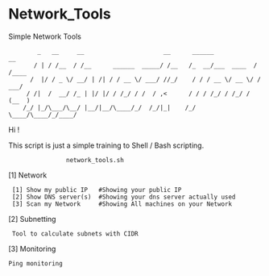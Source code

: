 # Network_Tools
Simple Network Tools


            _   __     __                      __      ______            __    
           / | / /__  / /__      ______  _____/ /__   /_  __/___  ____  / /____
          /  |/ / _ \/ __/ | /| / / __ \/ ___/ //_/    / / / __ \/ __ \/ / ___/
         / /|  /  __/ /_ | |/ |/ / /_/ / /  / ,<      / / / /_/ / /_/ / (__  ) 
        /_/ |_/\___/\__/ |__/|__/\____/_/  /_/|_|    /_/  \____/\____/_/____/  

Hi !

  This script is just a simple training to Shell / Bash scripting.
                    
                    network_tools.sh

[1] Network

     [1] Show my public IP   #Showing your public IP
     [2] Show DNS server(s)  #Showing your dns server actually used
     [3] Scan my Network     #Showing All machines on your Network
     
[2] Subnetting

     Tool to calculate subnets with CIDR

[3] Monitoring

    Ping monitoring
